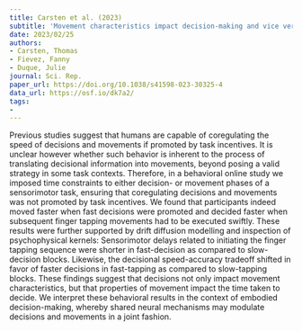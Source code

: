 ```yaml
---
title: Carsten et al. (2023)
subtitle: 'Movement characteristics impact decision-making and vice versa'
date: 2023/02/25
authors:
- Carsten, Thomas
- Fievez, Fanny
- Duque, Julie
journal: Sci. Rep.
paper_url: https://doi.org/10.1038/s41598-023-30325-4
data_url: https://osf.io/dk7a2/
tags:
- 
---
```


Previous studies suggest that humans are capable of coregulating the speed of decisions and movements if promoted by task incentives. It is unclear however whether such behavior is inherent to the process of translating decisional information into movements, beyond posing a valid strategy in some task contexts. Therefore, in a behavioral online study we imposed time constraints to either decision- or movement phases of a sensorimotor task, ensuring that coregulating decisions and movements was not promoted by task incentives. We found that participants indeed moved faster when fast decisions were promoted and decided faster when subsequent finger tapping movements had to be executed swiftly. These results were further supported by drift diffusion modelling and inspection of psychophysical kernels: Sensorimotor delays related to initiating the finger tapping sequence were shorter in fast-decision as compared to slow-decision blocks. Likewise, the decisional speed-accuracy tradeoff shifted in favor of faster decisions in fast-tapping as compared to slow-tapping blocks. These findings suggest that decisions not only impact movement characteristics, but that properties of movement impact the time taken to decide. We interpret these behavioral results in the context of embodied decision-making, whereby shared neural mechanisms may modulate decisions and movements in a joint fashion.
